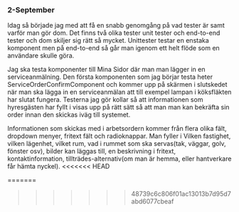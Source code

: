### 2-September



Idag så började jag med att få en snabb genomgång på vad tester är samt varför man gör dom. Det finns två olika tester unit tester och end-to-end tester och dom skiljer sig rätt så mycket. Unittester testar en enstaka komponent men på end-to-end så går man igenom ett helt flöde som en användare skulle göra. 

Jag ska testa komponenter till Mina Sidor där man man lägger in en serviceanmälning. 
Den första komponenten som jag börjar testa heter ServiceOrderConfirmComponent och kommer upp på skärmen i slutskedet när man ska lägga in en serviceanmälan att till exempel lampan i köksfläkten har slutat fungera. Testerna jag gör kollar så att informationen som hyresgästen har fyllt i visas upp på rätt sätt så att man man kan bekräfta sin order innan den skickas iväg till systemet. 

Informationen som skickas med i arbetsordern kommer från flera olika fält, dropdown menyer, fritext fält och radioknappar. 
Man fyller i Vilken fastighet, vilken lägenhet, vilket rum, vad i rummet som ska servas(tak, väggar, golv, fönster osv), bilder kan läggas till, en beskrivning i fritext, kontaktinformation, tillträdes-alternativ(om man är hemma, eller hantverkare får hämta nyckel). 
<<<<<<< HEAD

 

=======
>>>>>>> 48739c6c806f01ac13013b7d95d7abd6077cbeaf
